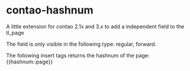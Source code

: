 contao-hashnum
==============

A little extension for contao 2.1x and 3.x to add a independent field to the tl_page

The field is only visible in the following type: regular, forward.

The following insert tags returns the hashnum of the page: {{hashnum::page}}
